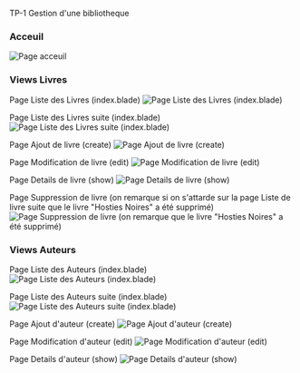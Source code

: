 TP-1 Gestion d'une bibliotheque 

### Acceuil 
![Page acceuil](images/Acceuil.png)




### Views Livres  

Page Liste des Livres (index.blade)
![Page Liste des Livres (index.blade)](images/ListeLivres.png)

Page Liste des Livres suite (index.blade)
![Page Liste des Livres suite (index.blade)](images/ListeLivres2.png)

Page Ajout de livre (create)
![Page Ajout de livre (create)](images/AjoutLivre.png)

Page Modification  de livre (edit)
![Page Modification  de livre (edit)](images/ModifierLivre.png)

Page Details de livre (show)
![Page Details de livre (show)](images/DetailsLivre.png)

Page Suppression de livre (on remarque si on s'attarde sur la page Liste de livre suite que le livre "Hosties Noires" a été supprimé)
![Page Suppression de livre (on remarque que le livre "Hosties Noires" a été supprimé)](images/SuppresionLivre.png)




### Views Auteurs

Page Liste des Auteurs (index.blade)
![Page Liste des Auteurs (index.blade)](images/ListeAuteurs.png)

Page Liste des Auteurs suite (index.blade)
![Page Liste des Auteurs suite (index.blade)](images/ListeAuteurs2.png)

Page Ajout d'auteur (create)
![Page Ajout d'auteur (create)](images/AjoutAuteur.png)

Page Modification d'auteur (edit)
![Page Modification d'auteur (edit)](images/ModificationAuteur.png)

Page Details d'auteur (show)
![Page Details d'auteur (show)](images/DetailsAuteurs.png)
